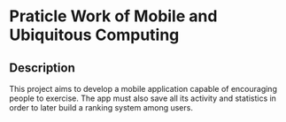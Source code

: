 # Praticle Work of Mobile and Ubiquitous Computing

## Description
This project aims to develop a mobile application capable of encouraging people to exercise. The app must also save all its activity and statistics in order to later build a ranking system among users.
